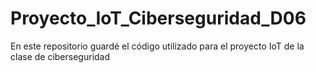 # Proyecto_IoT_Ciberseguridad_D06
En este repositorio guardé el código utilizado para el proyecto IoT de la clase de ciberseguridad
